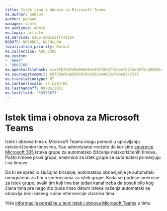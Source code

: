 ```yaml
---
title: Istek tima i obnova za Microsoft Teams
ms.author: pebaum
author: pebaum
manager: scotv
ms.audience: Admin
ms.topic: article
ms.service: o365-administration
ROBOTS: NOINDEX, NOFOLLOW
localization_priority: Normal
ms.collection: Adm_O365
ms.custom:
- "6666"
- "9003760"
ms.openlocfilehash: cca9fb78d740e868b05e391f82d7fd44efe2fad20f9cdd0801ae05dbfa410a05
ms.sourcegitcommit: b5f7da89a650d2915dc652449623c78be6247175
ms.translationtype: MT
ms.contentlocale: sr-Latn-RS
ms.lasthandoff: 08/05/2021
ms.locfileid: "53956673"
---
```

# <a name="team-expiration-and-renewal-in-microsoft-teams"></a>Istek tima i obnova za Microsoft Teams

Istek i obnova tima u Microsoft Teams mogu pomoći u upravljanju neiskorišćenim timovima. Kao administator možete da koristite [smernice Microsoft 365](https://docs.microsoft.com/microsoft-365/admin/create-groups/office-365-groups-expiration-policy) isteka grupe za automatsko čišćenje neiskorišćenih timova. Pošto timove pravi grupa, smernice za istek grupe se automatski primenjuju i na timove.

Da bi se sprečilo slučajno brisanje, automatsko obnavljanje je automatski omogućeno za tim u smernicama za istek grupe. Kada se podese smernice za istek grupe, svaki tim koji ima bar jedan kanal treba da poseti bilo kog člana tima pre nego što bude imao datum isteka važenja automatski se obnavlja bez ikakvog ručne intervencije vlasnika tima.  

Više [informacija potražite u temi Istek i obnova Microsoft Teams](https://docs.microsoft.com/microsoftteams/team-expiration-renewal) u timu.

